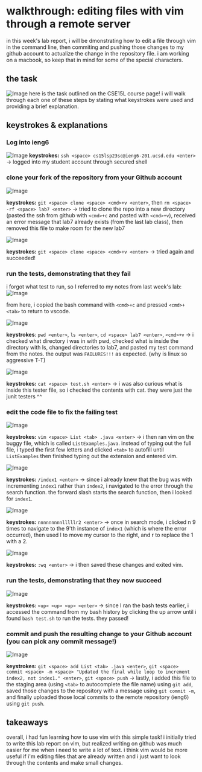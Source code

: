 # walkthrough: editing files with vim through a remote server
in this week's lab report, i will be dmonstrating how to edit a file through vim in the command line, then commiting and pushing those changes to my github account to actualize the change in the repository file. i am working on a macbook, so keep that in mind for some of the special characters.

## the task
![Image](/w7/tasks.png)
here is the task outlined on the CSE15L course page! i will walk through each one of these steps by stating what keystrokes were used and providing a brief explanation.

## keystrokes & explanations

### Log into ieng6
![Image](/w7/ieng6.png)
**keystrokes:** `ssh <space> cs15lsp23sc@ieng6-201.ucsd.edu <enter>`  -> logged into my student account through secured shell

### clone your fork of the repository from your Github account
![Image](/w7/removing.png)

**keystrokes:** `git <space> clone <space> <cmd>+v <enter>`, then `rm <space> -rf <space> lab7 <enter>` -> tried to clone the repo into a new directory (pasted the ssh from github with `<cmd>+c` and pasted with `<cmd>+v`), received an error message that lab7 already exists (from the last lab class), then removed this file to make room for the new lab7


![Image](/w7/clone_fork.png)

**keystrokes:** `git <space> clone <space> <cmd>+v <enter>` -> tried again and succeeded!


### run the tests, demonstrating that they fail
i forgot what test to run, so I referred to my notes from last week's lab:
![Image](/w7/notes_lab.png)

from here, i copied the bash command with `<cmd>+c` and pressed `<cmd>+<tab>` to return to vscode.

![Image](/w7/tests_fail.png)

**keystrokes**: `pwd <enter>`, `ls <enter>`, `cd <space> lab7 <enter>`, `<cmd>+v` -> i checked what directory i was in with pwd, checked what is inside the directory with ls, changed directories to lab7, and pasted my test command from the notes. the output was `FAILURES!!!` as expected. (why is linux so aggressive T-T)


![Image](/w7/bash_file.png)

**keystrokes:** `cat <space> test.sh <enter>` -> i was also curious what is inside this tester file, so i checked the contents with cat. they were just the junit testers ^^


### edit the code file to fix the failing test
![Image](/w7/vim.png)

**keystrokes:** `vim <space> List <tab> .java <enter>` -> i then ran vim on the buggy file, which is called `ListExamples.java`. instead of typing out the full file, i typed the first few letters and clicked `<tab>` to autofill until `ListExamples` then finished typing out the extension and entered vim.


![Image](/w7/search_index1.png)

**keystrokes:** `/index1 <enter>` -> since i already knew that the bug was with incrementing `index1` rather than `index2`, i navigated to the error through the search function. the forward slash starts the search function, then i looked for `index1`.


![Image](/w7/n9times_l5times_r2.png)

**keystrokes:** `nnnnnnnnnlllllr2 <enter>` -> once in search mode, i clicked n 9 times to navigate to the 9'th instance of `index1` (which is where the error occurred), then used l to move my cursor to the right, and r to replace the 1 with a 2.


![Image](/w7/colon_wq_enter.png)

**keystrokes:** `:wq <enter>` -> i then saved these changes and exited vim.


### run the tests, demonstrating that they now succeed
![Image](/w7/tests_pass.png)

**keystrokes:** `<up> <up> <up> <enter>` -> since I ran the bash tests earlier, i accessed the command from my bash history by clicking the up arrow until i found `bash test.sh` to run the tests. they passed!


### commit and push the resulting change to your Github account (you can pick any commit message!)
![Image](/w7/commit_push.png)

**keystrokes:** `git <space> add List <tab> .java <enter>`, `git <space> commit <space> -m <space> "Updated the final while loop to increment index2, not index1." <enter>`, `git <space> push` -> lastly, i added this file to the staging area (using `<tab>` to autocomplete the file name) using `git add`, saved those changes to the repository with a message using `git commit -m`, and finally uploaded those local commits to the remote repository (ieng6) using `git push`.


## takeaways

overall, i had fun learning how to use vim with this simple task! i initially tried to write this lab report on vim, but realized writing on github was much easier for me when i need to write a lot of text. i think vim would be more useful if i'm editing files that are already written and i just want to look through the contents and make small changes.

